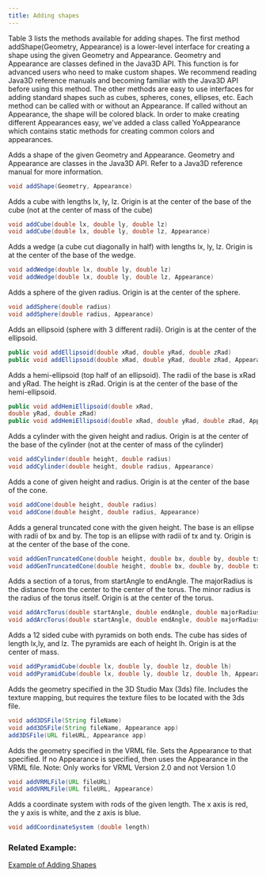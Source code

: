 ```yaml
---
title: Adding shapes
---
```


Table 3 lists the methods available for adding shapes. 
The first method addShape(Geometry, Appearance) is a lower-level interface for creating a shape using the given Geometry and Appearance.
Geometry and Appearance are classes defined in the Java3D API. This function is for advanced users who need to make custom shapes.
We recommend reading Java3D reference manuals and becoming familiar with the Java3D API before using this method. 
The other methods are easy to use interfaces for adding standard shapes such as cubes, spheres, cones, ellipses, etc.
Each method can be called with or without an Appearance. If called without an Appearance, the shape will be colored black. 
In order to make creating different Appearances easy, we've added a class called YoAppearance which contains static methods for creating common colors and appearances.

Adds a shape of the given Geometry and Appearance. Geometry and Appearance are classes in the Java3D API. Refer to a Java3D reference manual for more information.
```java
void addShape(Geometry, Appearance)
```

Adds a cube with lengths lx, ly, lz. Origin is at the center of the base of the cube (not at the center of mass of the cube)
```java
void addCube(double lx, double ly, double lz) 
void addCube(double lx, double ly, double lz, Appearance)
```

Adds a wedge (a cube cut diagonally in half) with lengths lx, ly, lz. Origin is at the center of the base of the wedge.
```java
void addWedge(double lx, double ly, double lz) 
void addWedge(double lx, double ly, double lz, Appearance)
```

Adds a sphere of the given radius. Origin is at the center of the sphere.
```java
void addSphere(double radius)
void addSphere(double radius, Appearance)
```

Adds an ellipsoid (sphere with 3 different radii). Origin is at the center of the ellipsoid.
```java
public void addEllipsoid(double xRad, double yRad, double zRad) 
public void addEllipsoid(double xRad, double yRad, double zRad, Appearance)
```

Adds a hemi-ellipsoid (top half of an ellipsoid). The radii of the base is xRad and yRad. The height is zRad. Origin is at the center of the base of the hemi-ellipsoid.
```java
public void addHemiEllipsoid(double xRad, 
double yRad, double zRad) 
public void addHemiEllipsoid(double xRad, double yRad, double zRad, Appearance)
```

Adds a cylinder with the given height and radius. Origin is at the center of the base of the cylinder (not at the center of mass of the cylinder)
```java
void addCylinder(double height, double radius) 
void addCylinder(double height, double radius, Appearance)
```

Adds a cone of given height and radius. Origin is at the center of the base of the cone.
```java
void addCone(double height, double radius) 
void addCone(double height, double radius, Appearance)
```

Adds a general truncated cone with the given height. The base is an ellipse with radii of bx and by. The top is an ellipse with radii of tx and ty. Origin is at the center of the base of the cone.
```java
void addGenTruncatedCone(double height, double bx, double by, double tx, double ty) 
void addGenTruncatedCone(double height, double bx, double by, double tx, double ty, Appearance)
```

Adds a section of a torus, from startAngle to endAngle. The majorRadius is the distance from the center to the center of the torus. The minor radius is the radius of the torus itself. Origin is at the center of the torus.
```java
void addArcTorus(double startAngle, double endAngle, double majorRadius, double minorRadius) 
void addArcTorus(double startAngle, double endAngle, double majorRadius, double minorRadius, Appearance)
```

Adds a 12 sided cube with pyramids on both ends. The cube has sides of length lx,ly, and lz. The pyramids are each of height lh. Origin is at the center of mass.
```java
void addPyramidCube(double lx, double ly, double lz, double lh) 
void addPyramidCube(double lx, double ly, double lz, double lh, Appearance)
```

Adds the geometry specified in the 3D Studio Max (3ds) file. Includes the texture mapping, but requires the texture files to be located with the 3ds file.
```java
void add3DSFile(String fileName) 
void add3DSFile(String fileName, Appearance app) 
add3DSFile(URL fileURL, Appearance app)
```

Adds the geometry specified in the VRML file. Sets the Appearance to that specified. If no Appearance is specified, then uses the Appearance in the VRML file. Note: Only works for VRML Version 2.0 and not Version 1.0
```java
void addVRMLFile(URL fileURL) 
void addVRMLFile(URL fileURL, Appearance)
```

Adds a coordinate system with rods of the given length. The x axis is red, the y axis is white, and the z axis is blue.
```java
void addCoordinateSystem (double length)
```

### Related Example:

[Example of Adding Shapes](https://ihmcrobotics.github.io/simulation-construction-set/docs/04-yo-appearance-api.html)